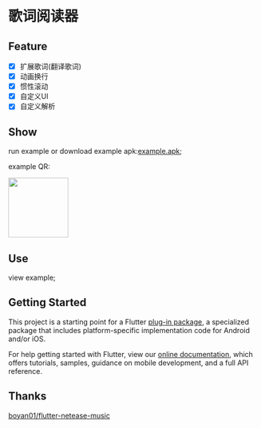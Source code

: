 # 歌词阅读器

## Feature

- [x] 扩展歌词(翻译歌词)
- [x] 动画换行
- [x] 惯性滚动
- [x] 自定义UI
- [x] 自定义解析

## Show

run example or download example apk:[example.apk](https://bpp.dfabu.com/q6JR);

example QR:

 <img src="https://api.pwmqr.com/qrcode/create/?url=https://bpp.dfabu.com/q6JR" height="120" width="120"/>

## Use

view example;

## Getting Started

This project is a starting point for a Flutter
[plug-in package](https://flutter.dev/developing-packages/),
a specialized package that includes platform-specific implementation code for
Android and/or iOS.

For help getting started with Flutter, view our
[online documentation](https://flutter.dev/docs), which offers tutorials,
samples, guidance on mobile development, and a full API reference.

## Thanks

[boyan01/flutter-netease-music](https://github.com/boyan01/flutter-netease-music) 